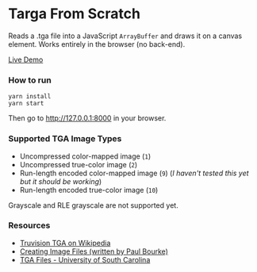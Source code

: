 # Targa From Scratch

Reads a .tga file into a JavaScript `ArrayBuffer` and draws it on a canvas element. Works entirely in the browser (no back-end).

[Live Demo](https://mehmetb.github.io/targa-from-scratch-demo/)


### How to run

```
yarn install
yarn start
```

Then go to http://127.0.0.1:8000 in your browser.

### Supported TGA Image Types

- Uncompressed color-mapped image (`1`)
- Uncompressed true-color image (`2`)
- Run-length encoded color-mapped image (`9`) (*I haven't tested this yet but it should be working*)
- Run-length encoded true-color image (`10`)

Grayscale and RLE grayscale are not supported yet.

### Resources

- [Truvision TGA on Wikipedia](https://en.wikipedia.org/wiki/Truevision_TGA)
- [Creating Image Files (written by Paul Bourke)](http://www.paulbourke.net/dataformats/tga/)
- [TGA Files - University of South Carolina](https://people.math.sc.edu/Burkardt/data/tga/tga.html)
